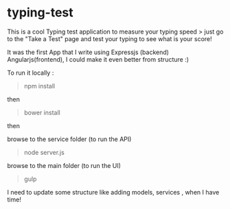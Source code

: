 # typing-test

This is a cool Typing test application to measure your typing speed > just go to the "Take a Test" page and test your typing to see what is your score!

It was the first App that I write using Expressjs (backend) Angularjs(frontend), I could make it even better from structure :) 

To run it locally :

>npm install

then

>bower install

then 

browse to the service folder (to run the API)
>node server.js

browse to the main folder (to run the UI)
>gulp   

I need to update some structure like adding models, services , when I have time! 

